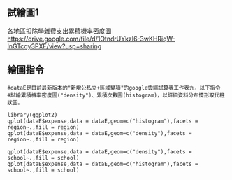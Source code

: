 ## 試繪圖1
各地區扣除學雜費支出累積機率密度圖<https://drive.google.com/file/d/1OtndrUYkzI6-3wKHRiqW-InGTcgy3PXF/view?usp=sharing>
## 繪圖指令

 ```{r}
#dataE是目前最新版本的"新增公私立+區域變項"的google雲端試算表工作表九，以下指令
#試繪累積機率密度圖("density")、累積次數圖(histogram)，以詳細資料分布情形取代柱狀圖。

library(ggplot2)
qplot(dataE$expense,data = dataE,geom=c("histogram"),facets = region~.,fill = region)
qplot(dataE$expense,data = dataE,geom=c("density"),facets = region~.,fill = region)

qplot(dataE$expense,data = dataE,geom=c("density"),facets = school~.,fill = school)
qplot(dataE$expense,data = dataE,geom=c("histogram"),facets = school~.,fill = school)

 ```


